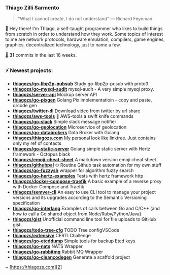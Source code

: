 ### Thiago Zilli Sarmento
>  "What I cannot create, I do not understand" — Richard Feynman

👋 Hey there! I'm Thiago, a self-taught programmer who likes to build things from scratch
in order to understand how they work. Some topics of interest to me are network
protocols, hardware emulation, compilers, game engines, graphics, decentralized 
technology, just to name a few.

🌡️ **31** commits in the last 16 weeks.

### ⚡ Newest projects:

- **[thiagozs/go-libp2p-pubsub](https://github.com/thiagozs/go-libp2p-pubsub)** Study go-libp2p-pusub with proto3<br/>
- **[thiagozs/go-mysql-audit](https://github.com/thiagozs/go-mysql-audit)** mysql-audit - A very simple mysql proxy.<br/>
- **[thiagozs/server-api](https://github.com/thiagozs/server-api)** Mockup server API<br/>
- **[thiagozs/go-pixgen](https://github.com/thiagozs/go-pixgen)** Golang Pix implementatioin - copy and paste, qrcode gen<br/>
- **[thiagozs/twitter-dl](https://github.com/thiagozs/twitter-dl)** Download video from twitter by url share<br/>
- **[thiagozs/aws-tools](https://github.com/thiagozs/aws-tools)** :knife: AWS-tools a swift knife commands<br/>
- **[thiagozs/go-slack](https://github.com/thiagozs/go-slack)** Simple slack message notifier<br/>
- **[thiagozs/go-geolocation](https://github.com/thiagozs/go-geolocation)** Microservice of geolocation<br/>
- **[thiagozs/go-databrokers](https://github.com/thiagozs/go-databrokers)** Data Broker with Golang<br/>
- **[thiagozs/thiagozs.com](https://github.com/thiagozs/thiagozs.com)** My personal look like linktree. Just contains only my ref of contacts<br/>
- **[thiagozs/go-static-server](https://github.com/thiagozs/go-static-server)** Golang simple static server with Hertz framework - Octopus black<br/>
- **[thiagozs/emoji-cheat-sheet](https://github.com/thiagozs/emoji-cheat-sheet)** A markdown version emoji cheat sheet<br/>
- **[thiagozs/githubpal](https://github.com/thiagozs/githubpal)** :gear: Routine Github task automation for my own stuff<br/>
- **[thiagozs/go-fuzzysh](https://github.com/thiagozs/go-fuzzysh)** wrapper for algorithm fuzzy search<br/>
- **[thiagozs/go-hertz-examples](https://github.com/thiagozs/go-hertz-examples)** Tests with hertz framework http<br/>
- **[thiagozs/docker-compose-traefik](https://github.com/thiagozs/docker-compose-traefik)** A basic example of a reverse proxy with Docker Compose and Traefik<br/>
- **[thiagozs/semver-cli](https://github.com/thiagozs/semver-cli)** An easy to use CLI tool to manage your project versions and its upgrades according to the Semantic Versioning specification<br/>
- **[thiagozs/go-interlang](https://github.com/thiagozs/go-interlang)** Examples of calls between Go and C/C++ (and how to call a Go shared object from Node/Ruby/Python/Java)<br/>
- **[thiagozs/gist](https://github.com/thiagozs/gist)** Unofficial command line tool for file uploads to GitHub gist.<br/>
- **[thiagozs/todo-tree-cfg](https://github.com/thiagozs/todo-tree-cfg)** TODO Tree configVSCode<br/>
- **[thiagozs/extensive](https://github.com/thiagozs/extensive)** CERTI Challenge<br/>
- **[thiagozs/go-etcddump](https://github.com/thiagozs/go-etcddump)** Simple tools for backup Etcd keys<br/>
- **[thiagozs/go-nats](https://github.com/thiagozs/go-nats)** NATS Wrapper<br/>
- **[thiagozs/go-rabbitmq](https://github.com/thiagozs/go-rabbitmq)** Rabbit MQ Wrapper<br/>
- **[thiagozs/go-cleancodegen](https://github.com/thiagozs/go-cleancodegen)** Generate a scaffold project<br/>


~ [https://thiagozs.com][2]

[2]: https://thiagozs.com
